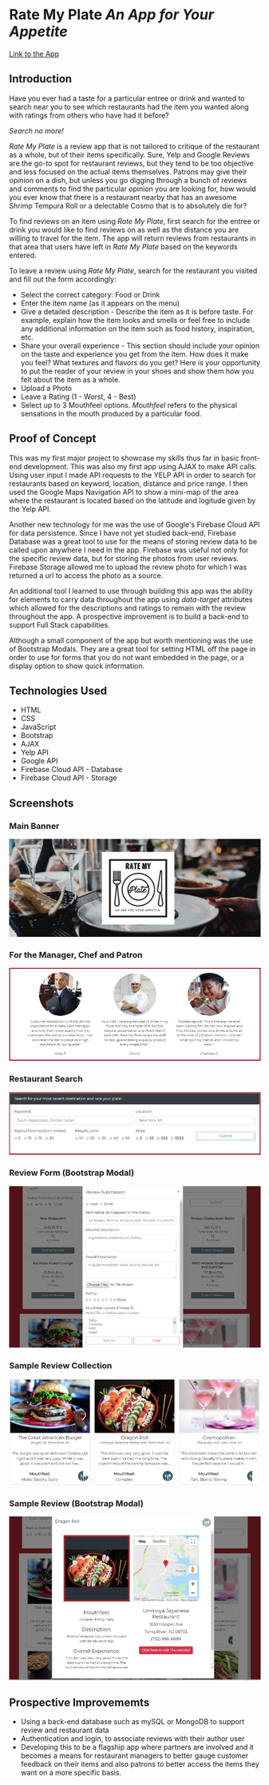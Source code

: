 # Rate My Plate  *An App for Your Appetite*

[Link to the App](https://lii41333733.github.io/rate-my-plate/)


## Introduction

Have you ever had a taste for a particular entree or drink and wanted to search near you to see which restaurants had the item you wanted along with ratings from others who have had it before? 

*Search no more!* 

*Rate My Plate* is a review app that is not tailored to critique of the restaurant as a whole, but of their items specifically. Sure, Yelp and Google Reviews are the go-to spot for restaurant reviews, but they tend to be too objective and less focused on the actual items themselves. Patrons may give their opinion on a dish, but unless you go digging through a bunch of reviews and comments to find the particular opinion you are looking for, how would you ever know that there is a restaurant nearby that has an awesome Shrimp Tempura Roll or a delectable Cosmo that is to absolutely die for?

To find reviews on an item using *Rate My Plate*, first search for the entree or drink you would like to find reviews on as well as the distance you are willing to travel for the item. The app will return reviews from restaurants in that area that users have left in *Rate My Plate* based on the keywords entered.

To leave a review using *Rate My Plate*, search for the restaurant you visited and fill out the form accordingly:
* Select the correct category: Food or Drink
* Enter the item name (as it appears on the menu)
* Give a detailed description - Describe the item as it is before taste. For example, explain how the item looks and smells or feel free to include any additional information on the item such as food history, inspiration, etc.
* Share your overall experience - This section should include your opinion on the taste and experience you get from the item. How does it make you feel? What textures and flavors do you get? Here is your opportunity to put the reader of your review in your shoes and show them how you felt about the item as a whole.  
* Upload a Photo
* Leave a Rating (1 - Worst, 4 - Best)
* Select up to 3 Mouthfeel options. *Mouthfeel* refers to the physical sensations in the mouth produced by a particular food.


## Proof of Concept

This was my first major project to showcase my skills thus far in basic front-end development. This was also my first app using AJAX to make API calls. Using user input I made API requests to the YELP API in order to search for restaurants based on keyword, location, distance and price range. I then used the Google Maps Navigation API to show a mini-map of the area where the restaurant is located based on the latitude and logitude given by the Yelp API.

Another new technology for me was the use of Google's Firebase Cloud API for data persistence. Since I have not yet studied back-end, Firebase Database was a great tool to use for the means of storing review data to be called upon anywhere I need in the app. Firebase was useful not only for the specific review data, but for storing the photos from user reviews. Firebase Storage allowed me to upload the review photo for which I was returned a url to access the photo as a source.

An additional tool I learned to use through building this app was the ability for elements to carry data throughout the app using *data-target* attributes which allowed for the descriptions and ratings to remain with the review throughout the app. A prospective improvement is to build a back-end to support Full Stack capabilities.

Although a small component of the app but worth mentioning was the use of Bootstrap Modals. They are a great tool for setting HTML off the page in order to use for forms that you do not want embedded in the page, or a display option to show quick information.


## Technologies Used

* HTML
* CSS
* JavaScript
* Bootstrap
* AJAX
* Yelp API
* Google API
* Firebase Cloud API - Database
* Firebase Cloud API - Storage


## Screenshots

### Main Banner
![Main Banner](images/screenshot1.png)

### For the Manager, Chef and Patron
![For the Manager, Chef and Patron](images/screenshot2.png)

### Restaurant Search
![Restaurant Search](images/screenshot3.png)

### Review Form (Bootstrap Modal)
![Review Form](images/screenshot6.png)

### Sample Review Collection
![Sample Review](images/screenshot4.png)

### Sample Review (Bootstrap Modal)
![Sample Review](images/screenshot5.png)


## Prospective Improvememts

* Using a back-end database such as mySQL or MongoDB to support review and restaurant data
* Authentication and login, to associate reviews with their author user
* Developing this to be a flagship app where partners are involved and it becomes a means for restaurant managers to better gauge customer feedback on their items and also patrons to better access the items they want on a more specific basis.
